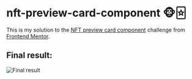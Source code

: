 # nft-preview-card-component 🐵🃟
This is my solution to the [NFT preview card component](https://www.frontendmentor.io/challenges/nft-preview-card-component-SbdUL_w0U) challenge 
from [Frontend Mentor](https://www.frontendmentor.io/home).
## Final result: 
![Final result]()
